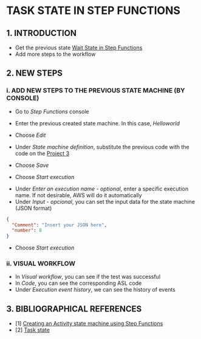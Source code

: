 # TASK STATE IN STEP FUNCTIONS

## 1. INTRODUCTION

- Get the previous state [Wait State in Step Functions](./3-WaitStateInStepFunctions.md)
- Add more steps to the workflow

## 2. NEW STEPS

### i. ADD NEW STEPS TO THE PREVIOUS STATE MACHINE (BY CONSOLE)

- Go to *Step Functions* console
- Enter the previous created state machine. In this case, *Helloworld*
- Choose *Edit*
- Under *State machine definition*, substitute the previous code with the code on the [Project 3](../Projects/taskStateStepFunctions/HelloworldStateMachineDefinition.json)
- Choose *Save*

- Choose *Start execution*
<!-- Each time of running request a new name to be executed -->
- Under *Enter an execution name - optional*, enter a specific execution name. If not desirable, AWS will do it automatically
- Under *Input - opcional*, you can set the input data for the state machine (JSON format)
```json
{
  "Comment": "Insert your JSON here",
  "number": 8
}
```
- Choose *Start execution*

### ii. VISUAL WORKFLOW

- In *Visual workflow*, you can see if the test was successful
- In *Code*, you can see the corresponding ASL code
- Under *Execution event history*, we can see the history of events

## 3. BIBLIOGRAPHICAL REFERENCES

- [1] [Creating an Activity state machine using Step Functions](https://docs.aws.amazon.com/step-functions/latest/dg/tutorial-creating-activity-state-machine.html)
- [2] [Task state](https://docs.aws.amazon.com/step-functions/latest/dg/amazon-states-language-task-state.html)
